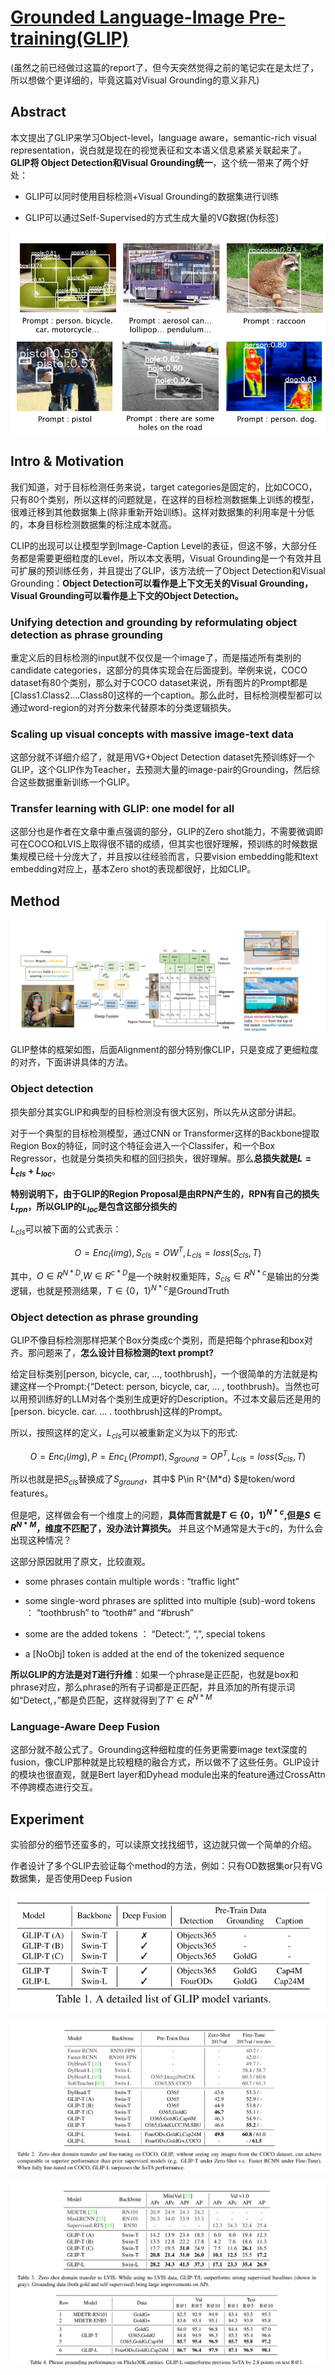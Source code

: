 # [Grounded Language-Image Pre-training(GLIP)](https://arxiv.org/pdf/2112.03857) 
(虽然之前已经做过这篇的report了，但今天突然觉得之前的笔记实在是太烂了，所以想做个更详细的，毕竟这篇对Visual Grounding的意义非凡)

## Abstract
本文提出了GLIP来学习Object-level，language aware，semantic-rich visual representation，说白就是现在的视觉表征和文本语义信息紧紧关联起来了。**GLIP将
Object Detection和Visual Grounding统一**，这个统一带来了两个好处：

* GLIP可以同时使用目标检测+Visual Grounding的数据集进行训练

* GLIP可以通过Self-Supervised的方式生成大量的VG数据(伪标签)

![CLIP强大的Zero-Shot能力](pic/Glip_demo.png)

## Intro & Motivation
我们知道，对于目标检测任务来说，target categories是固定的，比如COCO，只有80个类别，所以这样的问题就是，在这样的目标检测数据集上训练的模型，很难迁移到其他数据集上(除非重新开始训练)。这样对数据集的利用率是十分低的，本身目标检测数据集的标注成本就高。

CLIP的出现可以让模型学到Image-Caption Level的表征，但这不够，大部分任务都是需要更细粒度的Level，所以本文表明，Visual Grounding是一个有效并且可扩展的预训练任务，并且提出了GLIP，该方法统一了Object Detection和Visual Grounding：**Object Detection可以看作是上下文无关的Visual Grounding，Visual Grounding可以看作是上下文的Object Detection。**

### Unifying detection and grounding by reformulating object detection as phrase grounding
重定义后的目标检测的input就不仅仅是一个image了，而是描述所有类别的candidate categories，这部分的具体实现会在后面提到。举例来说，COCO dataset有80个类别，那么对于COCO dataset来说，所有图片的Prompt都是[Class1.Class2....Class80]这样的一个caption。那么此时，目标检测模型都可以通过word-region的对齐分数来代替原本的分类逻辑损失。

### Scaling up visual concepts with massive image-text data
这部分就不详细介绍了，就是用VG+Object Detection dataset先预训练好一个GLIP，这个GLIP作为Teacher，去预测大量的image-pair的Grounding，然后综合这些数据重新训练一个GLIP。

### Transfer learning with GLIP: one model for all
这部分也是作者在文章中重点强调的部分，GLIP的Zero shot能力，不需要微调即可在COCO和LVIS上取得很不错的成绩，但其实也很好理解，预训练的时候数据集规模已经十分庞大了，并且按以往经验而言，只要vision embedding能和text embedding对应上，基本Zero shot的表现都很好，比如CLIP。


## Method
![](pic/GLIP.png)

GLIP整体的框架如图，后面Alignment的部分特别像CLIP，只是变成了更细粒度的对齐，下面讲讲具体的方法。

### Object detection
损失部分其实GLIP和典型的目标检测没有很大区别，所以先从这部分讲起。

对于一个典型的目标检测模型，通过CNN or Transformer这样的Backbone提取Region Box的特征，同时这个特征会进入一个Classifer，和一个Box Regressor，也就是分类损失和框的回归损失，很好理解。那么**总损失就是$L = L_{cls} + L_{loc}$**。

**特别说明下，由于GLIP的Region Proposal是由RPN产生的，RPN有自己的损失$L_{rpn}$，所以GLIP的$L_{loc}$是包含这部分损失的**

$L_{cls}$可以被下面的公式表示：

$$O = Enc_{I}(img) , S_{cls} = OW^T , L_{cls} = loss(S_{cls},T)$$

其中，$O\in R^{N*D}$,$W\in R^{c*D}$是一个映射权重矩阵，$S_{cls}\in R^{N*c}$是输出的分类逻辑，也就是预测结果，$T\in \{0，1\}^{N*c}$是GroundTruth

### Object detection as phrase grounding
GLIP不像目标检测那样把某个Box分类成c个类别，而是把每个phrase和box对齐。那问题来了，**怎么设计目标检测的text prompt?**

给定目标类别[person, bicycle, car, ..., toothbrush]，一个很简单的方法就是构建这样一个Prompt:{“Detect: person, bicycle, car, ... , toothbrush}。当然也可以用预训练好的LLM对各个类别生成更好的Description。不过本文最后还是用的[person.
bicycle. car. ... . toothbrush]这样的Prompt。

所以，按照这样的定义，$L_{cls}$可以被重新定义为以下的形式:

$$O = Enc_{I}(img) , P = Enc_{L}(Prompt) , S_{ground} = OP^T,L_{cls} = loss(S_{cls},T)$$

所以也就是把$S_{cls}$替换成了$S_{ground}$，其中$ P\in R^{M*d} $是token/word features。

但是吧，这样做会有一个维度上的问题，**具体而言就是$T\in \{0，1\}^{N*c}$,但是$S\in R^{N*M}$，维度不匹配了，没办法计算损失。** 并且这个M通常是大于c的，为什么会出现这种情况？

这部分原因就用了原文，比较直观。

* some phrases contain multiple words : “traffic light”

* some single-word phrases are splitted into multiple (sub)-word tokens ： “toothbrush” to “tooth#” and “#brush”

* some are the added tokens ： “Detect:”, “,”, special tokens

* a [NoObj] token is added at the end of the tokenized sequence
  
**所以GLIP的方法是对$T$进行升维**：如果一个phrase是正匹配，也就是box和phrase对应，那么phrase的所有子词都是正匹配，并且添加的所有提示词如“Detect,，”都是负匹配，这样就得到了$T'\in R^{N*M}$

### Language-Aware Deep Fusion

这部分就不敲公式了。Grounding这种细粒度的任务更需要image text深度的fusion，像CLIP那种就是比较粗糙的融合方式，所以做不了这些任务。GLIP设计的模块也很直观，就是Bert layer和Dyhead module出来的feature通过CrossAttn不停跨模态进行交互。

## Experiment
实验部分的细节还蛮多的，可以读原文找找细节，这边就只做一个简单的介绍。

作者设计了多个GLIP去验证每个method的方法，例如：只有OD数据集or只有VG数据集，是否使用Deep Fusion

![](pic/glip1.png)

![](pic/glip2.png)

![](pic/glip3.png)